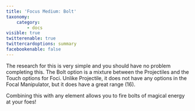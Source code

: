 ```yaml
---
title: 'Focus Medium: Bolt'
taxonomy:
    category:
        - docs
visible: true
twitterenable: true
twittercardoptions: summary
facebookenable: false
---
```


The research for this is very simple and you should have no problem completing this. The Bolt option is a mixture between the Projectiles and the Touch options for Foci. Unlike Projectile, it does not have any options in the Focal Manipulator, but it does have a great range (16).

Combining this with any element allows you to fire bolts of magical energy at your foes!
